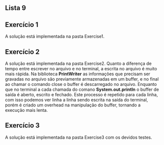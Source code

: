 ## Lista 9

## Exercício 1
A solução está implementada na pasta Exercise1.

## Exercício 2
A solução está implementada na pasta Exercise2. Quanto a diferença de tempo entre escrever no arquivo e no terminal, a escrita no arquivo é muito mais rápida. Na biblioteca **PrintWriter** as informações que precisam ser gravadas no arquivo são previamente armazenadas em um buffer, e no final ao chamar o comando close o buffer é descarregado no arquivo. Enquanto que no terminal a cada chamada do comano **System.out.println** o buffer de saída é aberto, escrito e fechado. Este processo é repetido para cada linha, com isso podemos ver linha a linha sendo escrita na saída do terminal, porém é criado um overhead na manipulação do buffer, tornando a execução mais lenta.

## Exercício 3
A solução está implementada na pasta Exercise3 com os devidos testes.